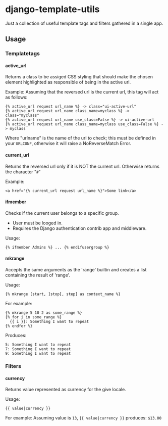 # django-template-utils

Just a collection of useful template tags and filters gathered in a single app.

## Usage

### Templatetags

#### active_url

Returns a class to be assiged CSS styling that should make the chosen element highlighted as responsible of being in the active url.

Example: Assuming that the reversed url is the current url, this tag will act as follows:

    {% active_url request url_name %} -> class="ui-active-url"
    {% active_url request url_name class_name=myclass %} -> class="myclass"
    {% active_url request url_name use_class=False %} -> ui-active-url
    {% active_url request url_name class_name=myclass use_class=False %} -> myclass

Where "urlname" is the name of the url to check; this must be defined in your `URLCONF`, otherwise it will raise a NoReverseMatch Error.

#### current_url

Returns the reversed url only if it is NOT the current url. Otherwise returns the character "`#`"

Example:

    <a href="{% current_url request url_name %}">Some link</a>

#### ifmember

Checks if the current user belongs to a specific group.

- User must be looged in.
- Requires the Django authentication contrib app and middleware.

Usage:

    {% ifmember Admins %} ... {% endifusergroup %}

#### mkrange

Accepts the same arguments as the 'range' builtin and creates a list containing the result of 'range'.

Usage:

    {% mkrange [start, ]stop[, step] as context_name %}

For example:

    {% mkrange 5 10 2 as some_range %}
    {% for i in some_range %}
      {{ i }}: Something I want to repeat
    {% endfor %}

Produces:

    5: Something I want to repeat
    7: Something I want to repeat
    9: Something I want to repeat

### Filters

#### currency

Returns value represented as currency for the give locale.

Usage:

    {{ value|currency }}

For example: Assuming value is `13`, `{{ value|currency }}` produces: `$13.00`

